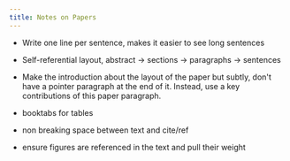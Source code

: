 ```yaml
---
title: Notes on Papers
---
```


- Write one line per sentence, makes it easier to see long sentences

- Self-referential layout, abstract -> sections -> paragraphs -> sentences

- Make the introduction about the layout of the paper but subtly, don't have a pointer paragraph at the end of it. Instead, use a key contributions of this paper paragraph.

- booktabs for tables

- non breaking space between text and cite/ref

- ensure figures are referenced in the text and pull their weight
